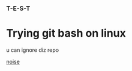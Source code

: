 ### T-E-S-T
# Trying git bash on linux
u can ignore diz repo

[noise](https://media3.giphy.com/media/Oa79Q1oHLXIti/giphy.gif?cid=790b76117efc933ee0f642141d8d5d4565871a3696a4cac2&rid=giphy.gif&ct=g)

